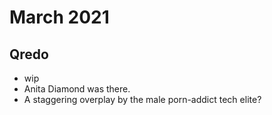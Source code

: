 # March 2021

## Qredo

- wip
- Anita Diamond was there.
- A staggering overplay by the male porn-addict tech elite?

